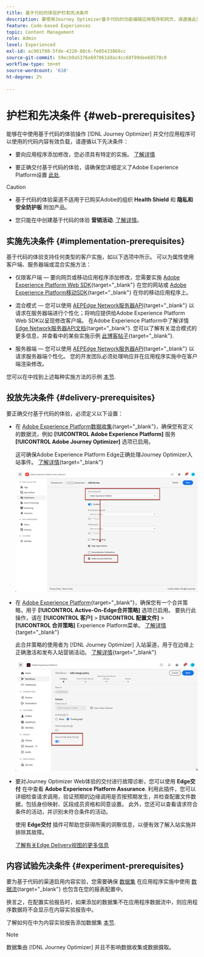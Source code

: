 ```yaml
---
title: 基于代码的体验护栏和先决条件
description: 要使用Journey Optimizer基于代码的功能编辑应用程序和网页，请遵循此页面上的先决条件
feature: Code-based Experiences
topic: Content Management
role: Admin
level: Experienced
exl-id: ac901f88-5fde-4220-88c6-fe05433866cc
source-git-commit: 59ecb9a5376e697061ddac4cc68f09dee68570c0
workflow-type: tm+mt
source-wordcount: '610'
ht-degree: 2%

---
```


# 护栏和先决条件 {#web-prerequisites}

能够在中使用基于代码的体验操作 [!DNL Journey Optimizer] 并交付应用程序可以使用的代码内容有效负载，请遵循以下先决条件：

* 要向应用程序添加修改，您必须具有特定的实施。 [了解详情](#implementation-prerequisites)

* 要正确交付基于代码的体验，请确保您详细定义了Adobe Experience Platform设置 [此处](#delivery-prerequisites).

>[!CAUTION]
>
>* 基于代码的体验渠道不适用于已购买Adobe的组织 **Health Shield** 和 **隐私和安全防护板** 附加产品。
>
>* 您只能在中创建基于代码的体验 **营销活动**. [了解详情](../campaigns/create-campaign.md#configure)。

## 实施先决条件 {#implementation-prerequisites}

基于代码的体验支持任何类型的客户实施，如以下选项中所示。 可以为属性使用客户端、服务器端或混合实施方法：

* 仅限客户端 — 要向网页或移动应用程序添加修改，您需要实施 [Adobe Experience Platform Web SDK](https://experienceleague.adobe.com/docs/platform-learn/implement-web-sdk/overview.html?lang=zh-Hans){target="_blank"} 在您的网站或 [Adobe Experience Platform移动SDK](https://developer.adobe.com/client-sdks/documentation/){target="_blank"} 在你的移动应用程序上。

* 混合模式 — 您可以使用 [AEPEdge Network服务器API](https://experienceleague.adobe.com/docs/experience-platform/edge-network-server-api/data-collection/interactive-data-collection.html){target="_blank"} 以请求在服务器端进行个性化；将响应提供给Adobe Experience Platform Web SDK以呈现修改客户端。 在Adobe Experience Platform中了解详情 [Edge Network服务器API文档](https://experienceleague.adobe.com/docs/experience-platform/edge-network-server-api/overview.html){target="_blank"}. 您可以了解有关混合模式的更多信息，并查看中的某些实施示例 [此博客帖子](https://blog.developer.adobe.com/hybrid-personalization-in-the-adobe-experience-platform-web-sdk-6a1bb674bf41){target="_blank"}.

* 服务器端 — 您可以使用 [AEPEdge Network服务器API](https://experienceleague.adobe.com/docs/experience-platform/edge-network-server-api/data-collection/interactive-data-collection.html){target="_blank"} 以请求服务器端个性化。 您的开发团队必须处理响应并在应用程序实施中在客户端渲染修改。

您可以在中找到上述每种实施方法的示例 [本节](code-based-implementation-samples.md).

## 投放先决条件 {#delivery-prerequisites}

要正确交付基于代码的体验，必须定义以下设置：

* 在 [Adobe Experience Platform数据收集](https://experienceleague.adobe.com/docs/experience-platform/edge/datastreams/overview.html?lang=zh-Hans){target="_blank"}，确保您有定义的数据流，例如 **[!UICONTROL Adobe Experience Platform]** 服务 **[!UICONTROL Adobe Journey Optimizer]** 选项已启用。

  这可确保Adobe Experience Platform Edge正确处理Journey Optimizer入站事件。 [了解详情](https://experienceleague.adobe.com/docs/experience-platform/edge/datastreams/configure.html){target="_blank"}

  ![](../web/assets/web-aep-datastream-ajo.png)

* 在 [Adobe Experience Platform](https://experienceleague.adobe.com/docs/experience-platform/profile/home.html?lang=zh-Hans){target="_blank"}，确保您有一个合并策略，用于 **[!UICONTROL Active-On-Edge合并策略]** 选项已启用。 要执行此操作，请在 **[!UICONTROL 客户]** > **[!UICONTROL 配置文件]** > **[!UICONTROL 合并策略]** Experience Platform菜单。 [了解详情](https://experienceleague.adobe.com/docs/experience-platform/profile/merge-policies/ui-guide.html#configure){target="_blank"}

  此合并策略的使用者为 [!DNL Journey Optimizer] 入站渠道，用于在边缘上正确激活和发布入站营销活动。 [了解详情](https://experienceleague.adobe.com/docs/experience-platform/profile/merge-policies/ui-guide.html?lang=zh-Hans){target="_blank"}

  ![](../web/assets/web-aep-merge-policy.png)

* 要对Journey Optimizer Web体验的交付进行故障诊断，您可以使用 **Edge交付** 在中查看 **Adobe Experience Platform Assurance**. 利用此插件，您可以详细检查请求调用，验证预期的边缘调用是否按预期发生，并检查配置文件数据，包括身份映射、区段成员资格和同意设置。 此外，您还可以查看请求符合条件的活动，并识别未符合条件的活动。

  使用 **Edge交付** 插件可帮助您获得所需的洞察信息，以便有效了解入站实施并排除其故障。

  [了解有关Edge Delivery视图的更多信息](https://experienceleague.adobe.com/en/docs/experience-platform/assurance/view/edge-delivery)

## 内容试验先决条件 {#experiment-prerequisites}

要为基于代码的渠道启用内容实验，您需要确保 [数据集](../data/get-started-datasets.md) 在应用程序实施中使用 [数据流](https://experienceleague.adobe.com/docs/experience-platform/datastreams/overview.html){target="_blank"} 也包含在您的报表配置中。

换言之，在配置实验报告时，如果添加的数据集不在应用程序数据流中，则应用程序数据将不会显示在内容实验报告中。

了解如何在中为内容实验报告添加数据集 [本节](../content-management/reporting-configuration.md#add-datasets).

>[!NOTE]
>
>数据集由 [!DNL Journey Optimizer] 并且不影响数据收集或数据摄取。
